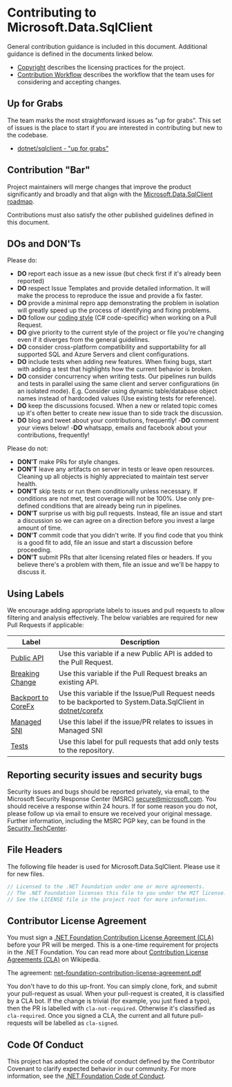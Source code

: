 # Contributing to Microsoft.Data.SqlClient

General contribution guidance is included in this document. Additional guidance is defined in the documents linked below.

- [Copyright](copyright.md) describes the licensing practices for the project.
- [Contribution Workflow](contributing-workflow.md) describes the workflow that the team uses for considering and accepting changes.

## Up for Grabs

The team marks the most straightforward issues as "up for grabs". This set of issues is the place to start if you are interested in contributing but new to the codebase.

- [dotnet/sqlclient - "up for grabs"](https://github.com/dotnet/sqlclient/labels/Up-for-Grabs)

## Contribution "Bar"

Project maintainers will merge changes that improve the product significantly and broadly and that align with the [Microsoft.Data.SqlClient roadmap](https://github.com/dotnet/sqlclient/blob/master/roadmap.md).

Contributions must also satisfy the other published guidelines defined in this document.

## DOs and DON'Ts

Please do:
- **DO** report each issue as a new issue (but check first if it's already been reported)
- **DO** respect Issue Templates and provide detailed information. It will make the process to reproduce the issue and provide a fix faster.
- **DO** provide a minimal repro app demonstrating the problem in isolation will greatly speed up the process of identifying and fixing problems.
- **DO** follow our [coding style](coding-style.md) (C# code-specific) when working on a Pull Request.
- **DO** give priority to the current style of the project or file you're changing even if it diverges from the general guidelines.
- **DO** consider cross-platform compatibility and supportability for all supported SQL and Azure Servers and client configurations.
- **DO** include tests when adding new features. When fixing bugs, start with adding a test that highlights how the current behavior is broken.
- **DO** consider concurrency when writing tests. Our pipelines run builds and tests in parallel using the same client and server configurations (in an isolated mode). E.g. Consider using dynamic table/database object names instead of hardcoded values (Use existing tests for reference).
- **DO** keep the discussions focused. When a new or related topic comes up it's often better to create new issue than to side track the discussion.
- **DO** blog and tweet about your contributions, frequently!
-**DO** comment your views below!
-**DO** whatsapp, emails and facebook about your contributions, frequently!

Please do not:

- **DON'T** make PRs for style changes.
- **DON'T** leave any artifacts on server in tests or leave open resources. Cleaning up all objects is highly appreciated to maintain test server health.
- **DON'T** skip tests or run them conditionally unless necessary. If conditions are not met, test coverage will not be 100%. Use only pre-defined conditions that are already being run in pipelines.
- **DON'T** surprise us with big pull requests. Instead, file an issue and start a discussion so we can agree on a direction before you invest a large amount of time.
- **DON'T** commit code that you didn't write. If you find code that you think is a good fit to add, file an issue and start a discussion before proceeding.
- **DON'T** submit PRs that alter licensing related files or headers. If you believe there's a problem with them, file an issue and we'll be happy to discuss it.

## Using Labels

We encourage adding appropriate labels to issues and pull requests to allow filtering and analysis effectively. The below variables are required for new Pull Requests if applicable:

| Label | Description |
| ----- | ----------- |
| [Public API](https://github.com/dotnet/SqlClient/labels/Public%20API) | Use this variable if a new Public API is added to the Pull Request.
| [Breaking Change](https://github.com/dotnet/SqlClient/labels/Breaking%20Change) | Use this variable if the Pull Request breaks an existing API. |
| [Backport to CoreFx](https://github.com/dotnet/SqlClient/labels/Backport%20to%20CoreFx) | Use this variable if the Issue/Pull Request needs to be backported to System.Data.SqlClient in [dotnet/corefx](https://github.com/dotnet/corefx) |
| [Managed SNI](https://github.com/dotnet/SqlClient/labels/Managed%20SNI) | Use this label if the issue/PR relates to issues in Managed SNI |
| [Tests](https://github.com/dotnet/SqlClient/labels/Tests) | Use this label for pull requests that add only tests to the repository. |

## Reporting security issues and security bugs

Security issues and bugs should be reported privately, via email, to the Microsoft Security Response Center (MSRC) [secure@microsoft.com](mailto:secure@microsoft.com). You should receive a response within 24 hours. If for some reason you do not, please follow up via email to ensure we received your original message. Further information, including the MSRC PGP key, can be found in the [Security TechCenter](https://technet.microsoft.com/en-us/security/ff852094.aspx).

## File Headers

The following file header is used for Microsoft.Data.SqlClient. Please use it for new files.

```csharp
// Licensed to the .NET Foundation under one or more agreements.
// The .NET Foundation licenses this file to you under the MIT license.
// See the LICENSE file in the project root for more information.
```

## Contributor License Agreement

You must sign a [.NET Foundation Contribution License Agreement (CLA)](https://cla.dotnetfoundation.org) before your PR will be merged. This is a one-time requirement for projects in the .NET Foundation. You can read more about [Contribution License Agreements (CLA)](http://en.wikipedia.org/wiki/Contributor_License_Agreement) on Wikipedia.

The agreement: [net-foundation-contribution-license-agreement.pdf](https://github.com/dotnet/home/blob/master/guidance/net-foundation-contribution-license-agreement.pdf)

You don't have to do this up-front. You can simply clone, fork, and submit your pull-request as usual. When your pull-request is created, it is classified by a CLA bot. If the change is trivial (for example, you just fixed a typo), then the PR is labelled with `cla-not-required`. Otherwise it's classified as `cla-required`. Once you signed a CLA, the current and all future pull-requests will be labelled as `cla-signed`.

## Code Of Conduct

This project has adopted the code of conduct defined by the Contributor Covenant to clarify expected behavior in our community.
For more information, see the [.NET Foundation Code of Conduct](https://dotnetfoundation.org/code-of-conduct).

